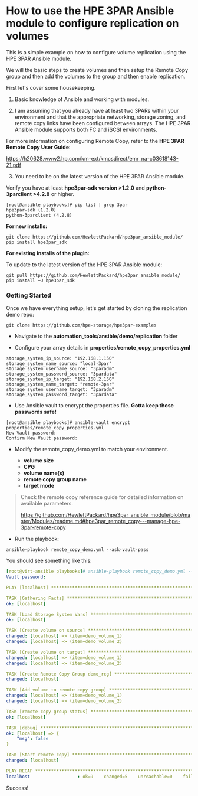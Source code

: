 # How to use the HPE 3PAR Ansible module to configure replication on volumes

This is a simple example on how to configure volume replication using the HPE 3PAR Ansible module.

We will the basic steps to create volumes and then setup the Remote Copy group and then add the volumes to the group and then enable replication.

First let's cover some housekeeping.

1. Basic knowledge of Ansible and working with modules.

2. I am assuming that you already have at least two 3PARs within your environment and that the appropriate networking, storage zoning, and remote copy links have been configured between arrays. The HPE 3PAR Ansible module supports both FC and iSCSI environments.

For more information on configuring Remote Copy, refer to the **HPE 3PAR Remote Copy User Guide**:

https://h20628.www2.hp.com/km-ext/kmcsdirect/emr_na-c03618143-21.pdf

3. You need to be on the latest version of the HPE 3PAR Ansible module.

Verify you have at least **hpe3par-sdk version >1.2.0** and **python-3parclient >4.2.8** or higher.
```
[root@ansible playbooks]# pip list | grep 3par
hpe3par-sdk (1.2.0)
python-3parclient (4.2.8)
```

**For new installs:**
```
git clone https://github.com/HewlettPackard/hpe3par_ansible_module/
pip install hpe3par_sdk
```

**For existing installs of the plugin:**

To update to the latest version of the HPE 3PAR Ansible module:
```
git pull https://github.com/HewlettPackard/hpe3par_ansible_module/
pip install –U hpe3par_sdk
```

### Getting Started

Once we have everything setup, let's get started by cloning the replication demo repo:

```
git clone https://github.com/hpe-storage/hpe3par-examples
```


  * Navigate to the **automation_tools/ansible/demo/replication** folder

  * Configure your array details in **properties/remote_copy_properties.yml**

```
storage_system_ip_source: "192.168.1.150"
storage_system_name_source: "local-3par"
storage_system_username_source: "3paradm"
storage_system_password_source: "3pardata"
storage_system_ip_target: "192.168.2.150"
storage_system_name_target: "remote-3par"
storage_system_username_target: "3paradm"
storage_system_password_target: "3pardata"
```

  * Use Ansible vault to encrypt the properties file. **Gotta keep those passwords safe!**

```
[root@ansible playbooks]# ansible-vault encrypt properties/remote_copy_properties.yml
New Vault password:
Confirm New Vault password:

```


  * Modify the remote_copy_demo.yml to match your environment.

    * **volume size**
    * **CPG**
    * **volume name(s)**
    * **remote copy group name**
    * **target mode**

>Check the remote copy reference guide for detailed information on available parameters.
>
>https://github.com/HewlettPackard/hpe3par_ansible_module/blob/master/Modules/readme.md#hpe3par_remote_copy---manage-hpe-3par-remote-copy

  * Run the playbook:

```
ansible-playbook remote_copy_demo.yml --ask-vault-pass
```

You should see something like this:

```yaml
[root@virt-ansible playbooks]# ansible-playbook remote_copy_demo.yml --ask-vault-pass
Vault password:

PLAY [localhost] ********************************************************************************

TASK [Gathering Facts] **************************************************************************
ok: [localhost]

TASK [Load Storage System Vars] *****************************************************************
ok: [localhost]

TASK [Create volume on source] ******************************************************************
changed: [localhost] => (item=demo_volume_1)
changed: [localhost] => (item=demo_volume_2)

TASK [Create volume on target] ******************************************************************
changed: [localhost] => (item=demo_volume_1)
changed: [localhost] => (item=demo_volume_2)

TASK [Create Remote Copy Group demo_rcg] ********************************************************
changed: [localhost]

TASK [Add volume to remote copy group] **********************************************************
changed: [localhost] => (item=demo_volume_1)
changed: [localhost] => (item=demo_volume_2)

TASK [remote copy group status] *****************************************************************
ok: [localhost]

TASK [debug] ************************************************************************************
ok: [localhost] => {
    "msg": false
}

TASK [Start remote copy] ************************************************************************
changed: [localhost]

PLAY RECAP **************************************************************************************
localhost                  : ok=9    changed=5    unreachable=0    failed=0
```  

Success!
